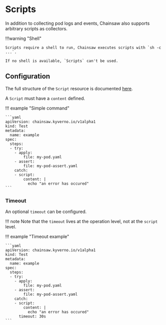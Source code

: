 # Scripts

In addition to collecting pod logs and events, Chainsaw also supports arbitrary scripts as collectors.

!!!warning "Shell"

    Scripts require a shell to run, Chainsaw executes scripts with `sh -c ...`.

    If no shell is available, `Scripts` can't be used.

## Configuration

The full structure of the `Script` resource is documented [here](../../apis/chainsaw.v1alpha1.md#chainsaw-kyverno-io-v1alpha1-Script).

A `Script` must have a `content` defined.

!!! example "Simple command"

    ```yaml
    apiVersion: chainsaw.kyverno.io/v1alpha1
    kind: Test
    metadata:
      name: example
    spec:
      steps:
      - try:
        - apply:
            file: my-pod.yaml
        - assert:
            file: my-pod-assert.yaml
        catch:
        - script:
            content: |
              echo "an error has occured"
    ```

### Timeout

An optional `timeout` can be configured.

!!! note
    Note that the `timeout` lives at the operation level, not at the `script` level.

!!! example "Timeout example"

    ```yaml
    apiVersion: chainsaw.kyverno.io/v1alpha1
    kind: Test
    metadata:
      name: example
    spec:
      steps:
      - try:
        - apply:
            file: my-pod.yaml
        - assert:
            file: my-pod-assert.yaml
        catch:
        - script:
            content: |
              echo "an error has occured"
          timeout: 30s
    ```
